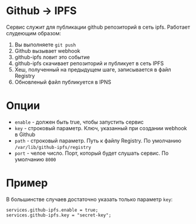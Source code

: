 # Github -> IPFS

Сервис служит для публикации github репозиторий в сеть ipfs. Работает слудеющим образом:
1. Вы выполняете `git push`
2. Github вызывает webhook
3. github-ipfs ловит это событие
4. github-ipfs скачивает репозиторий и публикует в сеть IPFS
5. Хеш, полученный на предыдущем шаге, записывается в файл Registry
6. Обновленый файл публикуется в IPNS

# Опции

* `enable` - должен быть true, чтобы запустить сервис
* `key` - строковый параметр. Ключ, указанный при создании webhook в Github
* `path` - строковый параметр. Путь к файлу Registry. По умолчанию `/var/lib/github-ipfs/registry`
* `port` - челое число. Порт, который будет слушать сервис. По умолчанию `8000`

# Пример

В большинстве случаев достаточно указать только параметр `key`:

```
services.github-ipfs.enable = true;
services.github-ipfs.key = "secret-key";
```
